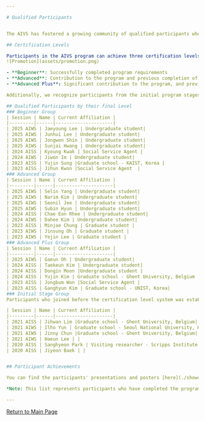 ```yaml
---

# Qualified Participants


The AIVS has fostered a growing community of qualified participants who have completed the program. These participants represent a diverse group of students who have demonstrated their dedication to AI education and research.

## Certification Levels

Participants in the AIVS program can achieve three certification levels based on their performance and continued involvement:
![Promotion](assets/promotion.png)

- **Beginner**: Successfully completed program requirements
- **Advanced**: Contribution to the program and previous completion of Beginner level
- **Advanced Plus**: Significant contribution to the program, and previous completion of Advanced level

Additionally, we recognize participants from the initial program stages before the current level system was established.

## Qualified Participants by their final Level
### Beginner Group
| Session | Name | Current Affiliation |
|---------|------|---------------------|
| 2025 AIWS | Jaeyoung Lee | Undergraduate student|
| 2025 AIWS | Junhui Lee | Undergraduate student|
| 2025 AIWS | Jongwon Shin | Undergraduate student|
| 2025 AIWS | Sunjai Hwang | Undergraduate student|
| 2024 AISS | Kyoung Kwak | Social Service Agent |
| 2024 AIWS | Jiwon Im | Undergraduate student|
| 2023 AISS | Yujin Sung |Graduate school - KAIST, Korea |
| 2023 AISS | Jihun Kwon |Social Service Agent  |
### Advanced Group
| Session | Name | Current Affiliation |
|---------|------|---------------------|
| 2025 AIWS | Selin Yang | Undergraduate student|
| 2025 AIWS | Narim Kim | Undergraduate student|
| 2025 AIWS | Seonil Jee | Undergraduate student|
| 2025 AIWS | Subin Hyun | Undergraduate student|
| 2024 AISS | Chae Eon Rhee | Undergraduate student|
| 2024 AIWS | Dahee Kim | Undergraduate student|
| 2023 AISS | Minjae Chung | Graduate student |
| 2023 AIWS | Jinsung Oh | Graduate student |
| 2023 AIWS | Yejin Lee | Graduate student |
### Advanced Plus Group
| Session | Name | Current Affiliation |
|---------|------|---------------------|
| 2025 AIWS | Gaeun Oh | Undergraduate student|
| 2024 AISS | Taekeun Kim | Undergraduate student|
| 2024 AISS | Dongin Moon |Undergraduate student |
| 2024 AISS | Yujin Kim | Graduate school - Ghent University, Belgium |
| 2023 AISS | Jongbum Won |Social Service Agent |
| 2023 AISS | Ganghyun Kim | Graduate school - UNIST, Korea|
### Initial Stage Group
Participants who joined before the certification level system was established.

| Session | Name | Current Affiliation |
|---------|------|---------------------|
| 2021 AISS | Jihwan Lim |Graduate school - Ghent University, Belgium|
| 2021 AIWS | Ilho Yun | Graduate school - Seoul National University, Korea|
| 2021 AIWS | Jinny Chun |Graduate school - Ghent University, Belgium|
| 2021 AIWS | Haeun Lee | |
| 2020 AISS | Sanghyeon Park | Visiting researcher - Scripps Institute in San Diego, California |
| 2020 AISS | Jiyeon Baek | |


## Participant Achievements

You can find the participants' presentations and posters [here](./showcases.md), and their contributed research outcomes [here](./collaborations.md).

*Note: This list represents participants who have completed the program as of February 2025. Current affiliations will be updated as information becomes available.*

---
```


[Return to Main Page](./readme.md#Table-of-Contents)

